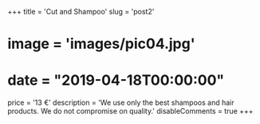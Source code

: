 +++
title = 'Cut and Shampoo'
slug = 'post2'
# image = 'images/pic04.jpg'
# date = "2019-04-18T00:00:00"
price = '13 €'
description = 'We use only the best shampoos and hair products. We do not compromise on quality.'
disableComments = true
+++